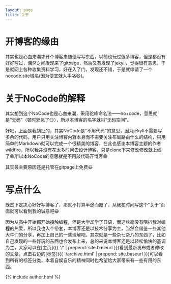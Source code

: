 ```yaml
---
layout: page
title: 关于
---
```


# 开博客的缘由

其实也是心血来潮才开个博客来随便写写东西，以前也玩过很多博客，但是都没有好好写过，偶然之间发现来了gitpage，然后又有发现了jekyll，觉得很有意思，于是就网上各种收集资料学习，好在入了门，发现还不错，于是就申请了一个nocode.site域名(因为便宜就入手咯:laughing:)。

# 关于NoCode的解释

其实想到这个NoCode也是心血来潮，采用驼峰命名法——no+code，意思就是“无码”（顿时邪恶了:smirk:），所以本博客的名字就叫“无码空间”。

好吧，上面是我胡扯的，其实NoCode是“不用代码”的意思，因为jekyll不需要写多余的代码，用户只用关注博客内容本身而不需要关注布局路由什么的结构，只用简单的Markdown就可以完成一个很精美的博客，在此也感谢本博客主题的作者wildfire，所以我并没有花太多时间去设计博客，只是clone下来修改修改就上线了:satisfied:所以本NoCode的意思就是不用敲代码开博客:smile:

其实最主要原因还是托管在gitpage上免费:smiley:

# 写点什么

既然下定决心好好写博客了，那就不打算半途而废了，从我花时间写这个“关于”页面就可以看到我的诚意吧:grinning:

因为从高中开始都开始接触编程，但是大学却学了日语，而这丝毫没有阻挡我对编程的热爱，所以我也入个俗套，本博客还是以技术分享为主，当然会借鉴一些其他大牛们的分享，再加上自己的一些理解吧。其次就是一些杂七杂八的东西了，比如自己发现的一些好玩的东西也会发布上来，总的来说本博客还是以轻松愉快的基调为主，大家可以在[主页]({{ '/' | prepend: site.baseurl }})看到最新发布或者修改的文章，点击右边的[标签]({{ '/archive.html' | prepend: site.baseurl }})可以看到所有的标签分类，本着自娱自乐的精神同时也希望给大家带来有一些有用的东西。



{% include author.html %} 